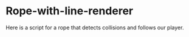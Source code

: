 # Rope-with-line-renderer
Here is a script for a rope that detects collisions and follows our player.
